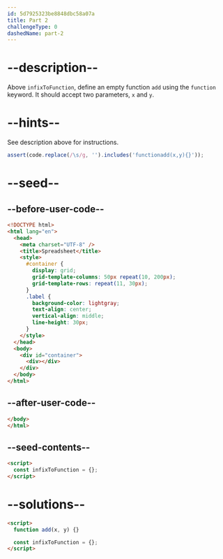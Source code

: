```yaml
---
id: 5d7925323be8848dbc58a07a
title: Part 2
challengeType: 0
dashedName: part-2
---
```


# --description--

Above `infixToFunction`, define an empty function `add` using the `function` keyword. It should accept two parameters, `x` and `y`.

# --hints--

See description above for instructions.

```js
assert(code.replace(/\s/g, '').includes('functionadd(x,y){}'));
```

# --seed--

## --before-user-code--

```html
<!DOCTYPE html>
<html lang="en">
  <head>
    <meta charset="UTF-8" />
    <title>Spreadsheet</title>
    <style>
      #container {
        display: grid;
        grid-template-columns: 50px repeat(10, 200px);
        grid-template-rows: repeat(11, 30px);
      }
      .label {
        background-color: lightgray;
        text-align: center;
        vertical-align: middle;
        line-height: 30px;
      }
    </style>
  </head>
  <body>
    <div id="container">
      <div></div>
    </div>
  </body>
</html>
```

## --after-user-code--

```html
</body>
</html>
```

## --seed-contents--

```html
<script>
  const infixToFunction = {};
</script>
```

# --solutions--

```html
<script>
  function add(x, y) {}

  const infixToFunction = {};
</script>
```
